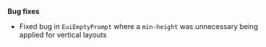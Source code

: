 **Bug fixes**

- Fixed bug in `EuiEmptyPrompt` where a `min-height` was unnecessary being applied for vertical layouts
